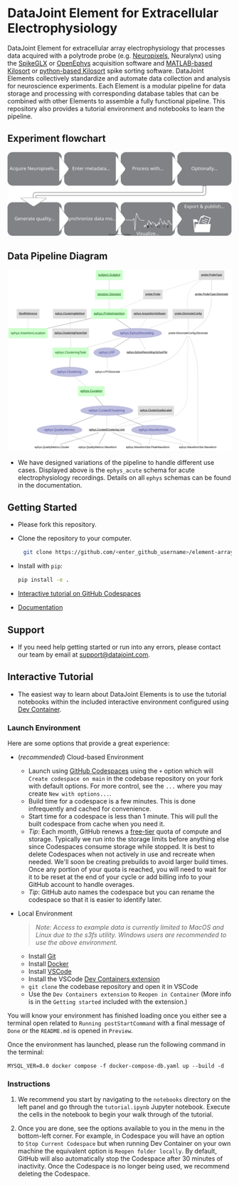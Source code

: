 # DataJoint Element for Extracellular Electrophysiology

DataJoint Element for extracellular array electrophysiology that processes data 
acquired with a polytrode probe
(e.g. [Neuropixels](https://www.neuropixels.org), Neuralynx) using the
[SpikeGLX](https://github.com/billkarsh/SpikeGLX) or
[OpenEphys](https://open-ephys.org/gui) acquisition software and 
[MATLAB-based Kilosort](https://github.com/MouseLand/Kilosort) or [python-based
Kilosort](https://github.com/MouseLand/pykilosort) spike sorting software. DataJoint 
Elements collectively standardize and automate data collection and analysis for 
neuroscience experiments. Each Element is a modular pipeline for data storage and 
processing with corresponding database tables that can be combined with other Elements 
to assemble a fully functional pipeline. This repository also provides a tutorial
environment and notebooks to learn the pipeline.

## Experiment flowchart

![flowchart](https://raw.githubusercontent.com/datajoint/element-array-ephys/main/images/diagram_flowchart.svg)

## Data Pipeline Diagram

![datajoint](https://raw.githubusercontent.com/datajoint/element-array-ephys/main/images/attached_array_ephys_element_acute.svg)

+ We have designed variations of the pipeline to handle different use cases. Displayed
  above is the `ephys_acute` schema for acute electrophysiology recordings. Details on
  all `ephys` schemas can be found in the documentation.

## Getting Started

+ Please fork this repository.

+ Clone the repository to your computer.

```bash
     git clone https://github.com/<enter_github_username>/element-array-ephys.git
```

+ Install with `pip`:

     ```bash
     pip install -e .
     ```
     
+ [Interactive tutorial on GitHub
  Codespaces](https://github.com/datajoint/element-array-ephys#interactive-tutorial)

+ [Documentation](https://docs.datajoint.com/elements/element-array-ephys/)

## Support

+ If you need help getting started or run into any errors, please contact our team by
  email at support@datajoint.com.

## Interactive Tutorial

+ The easiest way to learn about DataJoint Elements is to use the tutorial notebooks within the included interactive environment configured using [Dev Container](https://containers.dev/).

### Launch Environment

Here are some options that provide a great experience:

- (*recommended*) Cloud-based Environment
  - Launch using [GitHub Codespaces](https://github.com/features/codespaces) using the `+` option which will `Create codespace on main` in the codebase repository on your fork with default options. For more control, see the `...` where you may create `New with options...`.
  - Build time for a codespace is a few minutes. This is done infrequently and cached for convenience.
  - Start time for a codespace is less than 1 minute. This will pull the built codespace from cache when you need it.
  - *Tip*: Each month, GitHub renews a [free-tier](https://docs.github.com/en/billing/managing-billing-for-github-codespaces/about-billing-for-github-codespaces#monthly-included-storage-and-core-hours-for-personal-accounts) quota of compute and storage. Typically we run into the storage limits before anything else since Codespaces consume storage while stopped. It is best to delete Codespaces when not actively in use and recreate when needed. We'll soon be creating prebuilds to avoid larger build times. Once any portion of your quota is reached, you will need to wait for it to be reset at the end of your cycle or add billing info to your GitHub account to handle overages.
  - *Tip*: GitHub auto names the codespace but you can rename the codespace so that it is easier to identify later.

- Local Environment
  > *Note: Access to example data is currently limited to MacOS and Linux due to the s3fs utility. Windows users are recommended to use the above environment.*
  - Install [Git](https://git-scm.com/book/en/v2/Getting-Started-Installing-Git)
  - Install [Docker](https://docs.docker.com/get-docker/)
  - Install [VSCode](https://code.visualstudio.com/)
  - Install the VSCode [Dev Containers extension](https://marketplace.visualstudio.com/items?itemName=ms-vscode-remote.remote-containers)
  - `git clone` the codebase repository and open it in VSCode
  - Use the `Dev Containers extension` to `Reopen in Container` (More info is in the `Getting started` included with the extension.)

You will know your environment has finished loading once you either see a terminal open related to `Running postStartCommand` with a final message of `Done` or the `README.md` is opened in `Preview`.

Once the environment has launched, please run the following command in the terminal:
```
MYSQL_VER=8.0 docker compose -f docker-compose-db.yaml up --build -d
```

### Instructions

1. We recommend you start by navigating to the `notebooks` directory on the left panel and go through the `tutorial.ipynb` Jupyter notebook. Execute the cells in the notebook to begin your walk through of the tutorial.

2. Once you are done, see the options available to you in the menu in the bottom-left corner. For example, in Codespace you will have an option to `Stop Current Codespace` but when running Dev Container on your own machine the equivalent option is `Reopen folder locally`. By default, GitHub will also automatically stop the Codespace after 30 minutes of inactivity.  Once the Codespace is no longer being used, we recommend deleting the Codespace.
